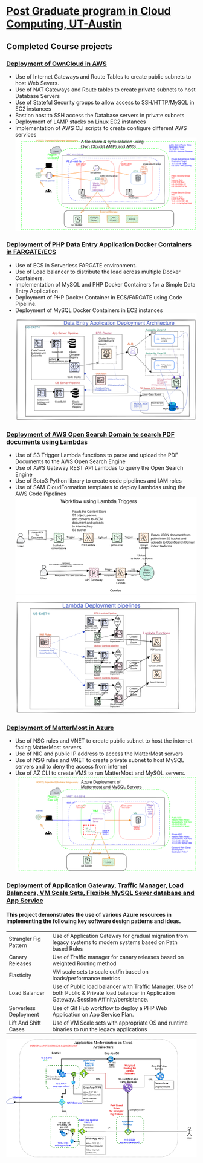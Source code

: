 # [Post Graduate program in Cloud Computing, UT-Austin](http://www.mccombs.utexas.edu/execed/for-individuals/certificates/great-learning/#d.en.30507)
##  Completed Course projects 

###  [Deployment of OwnCloud in AWS](https://github.com/blue-hills/cloud-computing/tree/main/aws-owncloud-deployment)
* Use of Internet Gateways and Route Tables to create public subnets to host Web Severs.
* Use of NAT Gateways and Route tables to create private subnets to host Database Servers
* Use of Stateful Security groups to allow  access to SSH/HTTP/MySQL in EC2 instances
* Bastion host to SSH access the Database servers in private subnets
* Deployment of LAMP stacks on Linux EC2 instances
* Implementation of AWS CLI scripts to create configure different AWS services
![architecture](https://github.com/blue-hills/cloud-computing/blob/main/aws-owncloud-deployment/architecture.svg)


### [Deployment of PHP Data Entry Application Docker Containers in FARGATE/ECS](https://github.com/blue-hills/cloud-computing/tree/main/aws-ecs-fargate-containers)

* Use of ECS in Serverless FARGATE environment.
* Use of Load balancer to distribute the load across multiple Docker Containers.
* Implementation of MySQL and PHP Docker Containers for a Simple Data Entry Application
* Deployment of PHP Docker Container in ECS/FARGATE using Code Pipeline.
* Deployment of MySQL Docker Containers in EC2 instances
![project2-architecture](https://github.com/blue-hills/cloud-computing/blob/main/aws-ecs-fargate-containers/project2-architecture.svg)


### [Deployment of AWS Open Search Domain to search PDF documents using Lambdas](https://github.com/blue-hills/cloud-computing/tree/main/aws-opensearch-lambdas)
* Use of S3 Trigger Lambda functions to parse and upload the PDF Documents to the AWS Open Search Engine 
* Use of AWS Gateway REST API Lambdas to query the Open Search Engine
* Use of Boto3 Python library to create code pipelines and IAM roles 
* Use of SAM CloudFormation templates to deploy Lambdas using the AWS Code Pipelines
![Workflow using Lambda Triggers](https://github.com/blue-hills/cloud-computing/blob/main/aws-opensearch-lambdas/architecture.svg)
![LambdaPipellines](https://github.com/blue-hills/cloud-computing/blob/main/aws-opensearch-lambdas/lambdapipelines.svg)

  
###  [Deployment of MatterMost in Azure](https://github.com/blue-hills/cloud-computing/tree/main/az-mattermost-deployment)
* Use of NSG rules and VNET to create public subnet to host the internet facing MatterMost servers
* Use of NIC and public IP address to access the MatterMost servers 
* Use of NSG rules and VNET to create private subnet to host MySQL servers and to deny the access from internet
* Use of AZ CLI to create VMS to run MatterMost and MySQL servers.
  ![MatterMostDeployment](https://github.com/blue-hills/cloud-computing/blob/main/az-mattermost-deployment/architecture.svg)

### [Deployment of Application Gateway, Traffic Manager, Load Balancers, VM Scale Sets, Flexible MySQL Sever database and App Service](https://github.com/blue-hills/cloud-computing/tree/main/az-appgw-tm-vmss-loadbal-appsvc)

#### This project demonstrates the use of various Azure resources in implementing the following key software design patterns and ideas.

|   |   |
|---|---|
|Strangler Fig Pattern |Use of Application Gateway for gradual migration from legacy systems to modern systems based on Path based Rules|
|Canary Releases|Use of Traffic manager for canary releases based on weighted Routing method|
|Elasticity|VM scale sets to scale out/in based on loads/performance metrics|
|Load Balancer|Use of Public load balancer with Traffic Manager. Use of both Public & Private load balancer in Application Gateway. Session Affinity/persistence.|
|Serverless Deployment|Use of Git Hub workflow to deploy a PHP Web Application on App Service Plan.|
|Lift And Shift Cases|Use of VM Scale sets with appropriate OS and runtime binaries to run the legacy applications|

![architecture](https://github.com/blue-hills/cloud-computing/blob/main/az-appgw-tm-vmss-loadbal-appsvc/architecture.png)
